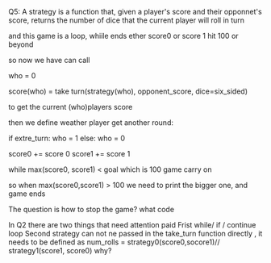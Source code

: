 Q5:
A strategy is a function that, given a player's
score and their opponnet's score, returns the number
of dice that the current player will roll in turn

and this game is a loop, whiile ends ether score0 or score 1 hit 100 or beyond

so now we have can call

who = 0

score(who) = take turn(strategy(who), opponent_score, dice=six_sided)

to get the current (who)players score

then we define weather player get another round:

if extre_turn:
who = 1
else:
who = 0

score0 += score 0
score1 += score 1

while max(score0, score1) < goal which is 100
game carry on

so when max(score0,score1) > 100
we need to print the bigger one, and game ends

The question is how to stop the game? what code

In Q2 there are two things that need attention paid
Frist while/ if / continue loop
Second strategy can not ne passed in the take_turn function directly , it needs to be defined as
num_rolls = strategy0(score0,socore1)// strategy1(score1, score0)
why?

